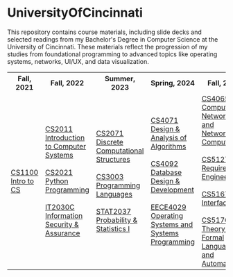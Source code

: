 # UniversityOfCincinnati

This repository contains course materials, including slide decks and selected readings from my Bachelor's Degree in Computer Science at the University of Cincinnati. These materials reflect the progression of my studies from foundational programming to advanced topics like operating systems, networks, UI/UX, and data visualization.

<table>
  <tr>
    <th>Fall, 2021</th>
    <th>Fall, 2022</th>
    <th>Summer, 2023</th>
    <th>Spring, 2024</th>
    <th>Fall, 2024</th>
    <th>Spring, 2025</th>
  </tr>
  <tr>
    <td>
      <a href="https://github.com/OwenAEdwards/UniversityOfCincinnati/tree/main/CS1100%20Intro%20to%20CS" target="_blank" rel="noopener noreferrer">CS1100 Intro to CS</a>
    </td>
    <td>
      <a href="https://github.com/OwenAEdwards/UniversityOfCincinnati/tree/main/CS2011%20Introduction%20to%20Computer%20Systems" target="_blank" rel="noopener noreferrer">CS2011 Introduction to Computer Systems</a>
      <br>
      <br>
      <a href="https://github.com/OwenAEdwards/UniversityOfCincinnati/tree/main/CS2021%20Python%20Programming" target="_blank" rel="noopener noreferrer">CS2021 Python Programming</a>
      <br>
      <br>
      <a href="https://github.com/OwenAEdwards/UniversityOfCincinnati/tree/main/IT2030C%20Information%20Security%20%26%20Assurance" target="_blank" rel="noopener noreferrer">IT2030C Information Security & Assurance</a>
    </td>
    <td>
      <a href="https://github.com/OwenAEdwards/UniversityOfCincinnati/tree/main/CS2071%20Discrete%20Computational%20Structures" target="_blank" rel="noopener noreferrer">CS2071 Discrete Computational Structures</a>
      <br>
      <br>
      <a href="https://github.com/OwenAEdwards/UniversityOfCincinnati/tree/main/CS3003%20Programming%20Languages" target="_blank" rel="noopener noreferrer">CS3003 Programming Languages</a>
      <br>
      <br>
      <a href="https://github.com/OwenAEdwards/UniversityOfCincinnati/tree/main/STAT2037%20Probability%20%26%20Statistics%20I" target="_blank" rel="noopener noreferrer">STAT2037 Probability & Statistics I</a>
    </td>
    <td>
      <a href="https://github.com/OwenAEdwards/UniversityOfCincinnati/tree/main/CS4071%20Design%20%26%20Analysis%20of%20Algorithms" target="_blank" rel="noopener noreferrer">CS4071 Design & Analysis of Algorithms</a>
      <br>
      <br>
      <a href="https://github.com/OwenAEdwards/UniversityOfCincinnati/tree/main/CS4092%20Database%20Design%20%26%20Development" target="_blank" rel="noopener noreferrer">CS4092 Database Design & Development</a>
      <br>
      <br>
      <a href="https://github.com/OwenAEdwards/UniversityOfCincinnati/tree/main/EECE4029%20Operating%20Systems%20and%20Systems%20Programming" target="_blank" rel="noopener noreferrer">EECE4029 Operating Systems and Systems Programming</a>
    </td>
    <td>
      <a href="https://github.com/OwenAEdwards/UniversityOfCincinnati/tree/main/CS4065%20Computer%20Networks%20and%20Networked%20Computing" target="_blank" rel="noopener noreferrer">CS4065 Computer Networks and Networked Computing</a>
      <br>
      <br>
      <a href="https://github.com/OwenAEdwards/UniversityOfCincinnati/tree/main/CS5127%20Requirements%20Engineering" target="_blank" rel="noopener noreferrer">CS5127 Requirements Engineering</a>
      <br>
      <br>
      <a href="https://github.com/OwenAEdwards/UniversityOfCincinnati/tree/main/CS5167%20User%20Interface%20I" target="_blank" rel="noopener noreferrer">CS5167 User Interface I</a>
      <br>
      <br>
      <a href="https://github.com/OwenAEdwards/UniversityOfCincinnati/tree/main/CS5170%20The%20Theory%20of%20Formal%20Languages%20and%20Automata" target="_blank" rel="noopener noreferrer">CS5170 The Theory of Formal Languages and Automata</a>
    </td>
    <td>
      <a href="https://github.com/OwenAEdwards/UniversityOfCincinnati/tree/main/CS5124%20Engineering%20Interactive%20Visual%20Interfaces%20for%20Data%20Science" target="_blank" rel="noopener noreferrer">CS5124 Engineering Interactive Visual Interfaces for Data Science</a>
      <br>
      <br>
      <a href="https://github.com/OwenAEdwards/UniversityOfCincinnati/tree/main/CS5156%20Security%20Vulnerability%20Assessment" target="_blank" rel="noopener noreferrer">CS5156 Security Vulnerability Assessment</a>
    </td>
  </tr>
</table>
